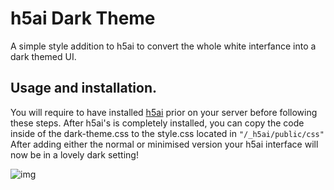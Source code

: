 # h5ai Dark Theme

A simple style addition to h5ai to convert the whole white interfance into a dark themed UI.

## Usage and installation.

You will require to have installed [h5ai](https://github.com/lrsjng/h5ai) prior on your server before following these steps. After h5ai's is completely installed, you can copy the code inside of the dark-theme.css to the style.css located in `"/_h5ai/public/css"` After adding either the normal or minimised version your h5ai interface will now be in a lovely dark setting!

![img](https://i.imgur.com/1cx9mzC.png)
